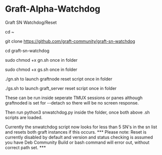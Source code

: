# Graft-Alpha-Watchdog
Graft SN Watchdog/Reset

cd ~

git clone https://github.com/graft-community/graft-sn-watchdog

cd graft-sn-watchdog

sudo chmod +x gn.sh once in folder

sudo chmod +x gs.sh once in folder

./gn.sh to launch graftnode reset script once in folder

./gs.sh to launch graft_server reset script once in folder

These can be run inside seperate TMUX sessions or panes although graftnoded is set for
	--detach so there will be no screen response.

Then run python3 snwatchdog.py inside the folder, once both above .sh scripts are loaded.

Currently the snwatchdog script now looks for less than 5 SN's in the sn list and resets both graft instances 
	if this occurs.
*** Please note: Reset is currently disabled by default and version and status checking is assumed you have Deb Community Build or bash command will error out, without correct path set. ***
